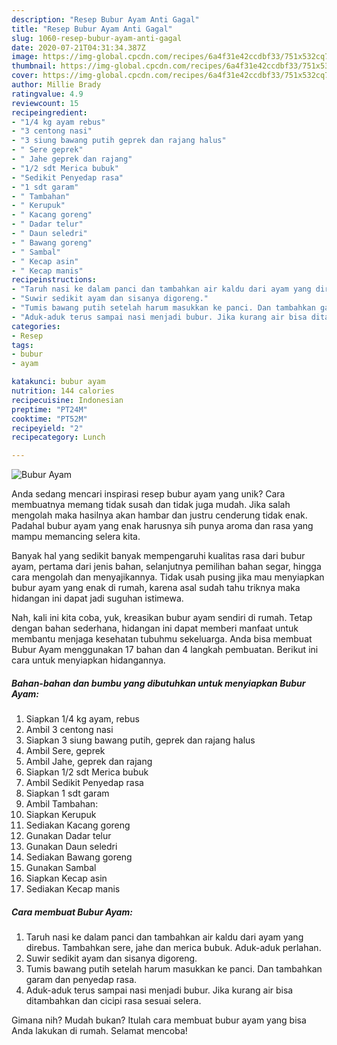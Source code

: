 ```yaml
---
description: "Resep Bubur Ayam Anti Gagal"
title: "Resep Bubur Ayam Anti Gagal"
slug: 1060-resep-bubur-ayam-anti-gagal
date: 2020-07-21T04:31:34.387Z
image: https://img-global.cpcdn.com/recipes/6a4f31e42ccdbf33/751x532cq70/bubur-ayam-foto-resep-utama.jpg
thumbnail: https://img-global.cpcdn.com/recipes/6a4f31e42ccdbf33/751x532cq70/bubur-ayam-foto-resep-utama.jpg
cover: https://img-global.cpcdn.com/recipes/6a4f31e42ccdbf33/751x532cq70/bubur-ayam-foto-resep-utama.jpg
author: Millie Brady
ratingvalue: 4.9
reviewcount: 15
recipeingredient:
- "1/4 kg ayam rebus"
- "3 centong nasi"
- "3 siung bawang putih geprek dan rajang halus"
- " Sere geprek"
- " Jahe geprek dan rajang"
- "1/2 sdt Merica bubuk"
- "Sedikit Penyedap rasa"
- "1 sdt garam"
- " Tambahan"
- " Kerupuk"
- " Kacang goreng"
- " Dadar telur"
- " Daun seledri"
- " Bawang goreng"
- " Sambal"
- " Kecap asin"
- " Kecap manis"
recipeinstructions:
- "Taruh nasi ke dalam panci dan tambahkan air kaldu dari ayam yang direbus. Tambahkan sere, jahe dan merica bubuk. Aduk-aduk perlahan."
- "Suwir sedikit ayam dan sisanya digoreng."
- "Tumis bawang putih setelah harum masukkan ke panci. Dan tambahkan garam dan penyedap rasa."
- "Aduk-aduk terus sampai nasi menjadi bubur. Jika kurang air bisa ditambahkan dan cicipi rasa sesuai selera."
categories:
- Resep
tags:
- bubur
- ayam

katakunci: bubur ayam 
nutrition: 144 calories
recipecuisine: Indonesian
preptime: "PT24M"
cooktime: "PT52M"
recipeyield: "2"
recipecategory: Lunch

---
```



![Bubur Ayam](https://img-global.cpcdn.com/recipes/6a4f31e42ccdbf33/751x532cq70/bubur-ayam-foto-resep-utama.jpg)

Anda sedang mencari inspirasi resep bubur ayam yang unik? Cara membuatnya memang tidak susah dan tidak juga mudah. Jika salah mengolah maka hasilnya akan hambar dan justru cenderung tidak enak. Padahal bubur ayam yang enak harusnya sih punya aroma dan rasa yang mampu memancing selera kita.

Banyak hal yang sedikit banyak mempengaruhi kualitas rasa dari bubur ayam, pertama dari jenis bahan, selanjutnya pemilihan bahan segar, hingga cara mengolah dan menyajikannya. Tidak usah pusing jika mau menyiapkan bubur ayam yang enak di rumah, karena asal sudah tahu triknya maka hidangan ini dapat jadi suguhan istimewa.




Nah, kali ini kita coba, yuk, kreasikan bubur ayam sendiri di rumah. Tetap dengan bahan sederhana, hidangan ini dapat memberi manfaat untuk membantu menjaga kesehatan tubuhmu sekeluarga. Anda bisa membuat Bubur Ayam menggunakan 17 bahan dan 4 langkah pembuatan. Berikut ini cara untuk menyiapkan hidangannya.

<!--inarticleads1-->

##### Bahan-bahan dan bumbu yang dibutuhkan untuk menyiapkan Bubur Ayam:

1. Siapkan 1/4 kg ayam, rebus
1. Ambil 3 centong nasi
1. Siapkan 3 siung bawang putih, geprek dan rajang halus
1. Ambil  Sere, geprek
1. Ambil  Jahe, geprek dan rajang
1. Siapkan 1/2 sdt Merica bubuk
1. Ambil Sedikit Penyedap rasa
1. Siapkan 1 sdt garam
1. Ambil  Tambahan:
1. Siapkan  Kerupuk
1. Sediakan  Kacang goreng
1. Gunakan  Dadar telur
1. Gunakan  Daun seledri
1. Sediakan  Bawang goreng
1. Gunakan  Sambal
1. Siapkan  Kecap asin
1. Sediakan  Kecap manis




<!--inarticleads2-->

##### Cara membuat Bubur Ayam:

1. Taruh nasi ke dalam panci dan tambahkan air kaldu dari ayam yang direbus. Tambahkan sere, jahe dan merica bubuk. Aduk-aduk perlahan.
1. Suwir sedikit ayam dan sisanya digoreng.
1. Tumis bawang putih setelah harum masukkan ke panci. Dan tambahkan garam dan penyedap rasa.
1. Aduk-aduk terus sampai nasi menjadi bubur. Jika kurang air bisa ditambahkan dan cicipi rasa sesuai selera.




Gimana nih? Mudah bukan? Itulah cara membuat bubur ayam yang bisa Anda lakukan di rumah. Selamat mencoba!
